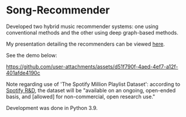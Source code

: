 # Song-Recommender
Developed two hybrid music recommender systems: one using conventional methods and the other using deep graph-based methods.

My presentation detailing the recommenders can be viewed [here](https://docs.google.com/viewer?url=https://raw.githubusercontent.com/mattblessing/Song-Recommender/refs/heads/main/presentation.pdf
).

See the demo below:

https://github.com/user-attachments/assets/d51f790f-4aed-4ef7-a12f-401afde4190c

Note regarding use of 'The Spotify Million Playlist Dataset': according to [Spotify R&D](https://research.atspotify.com/2020/09/the-million-playlist-dataset-remastered/), the dataset will be "available on an ongoing, open-ended basis, and \[allowed\] for non-commercial, open research use."

Development was done in Python 3.9.
